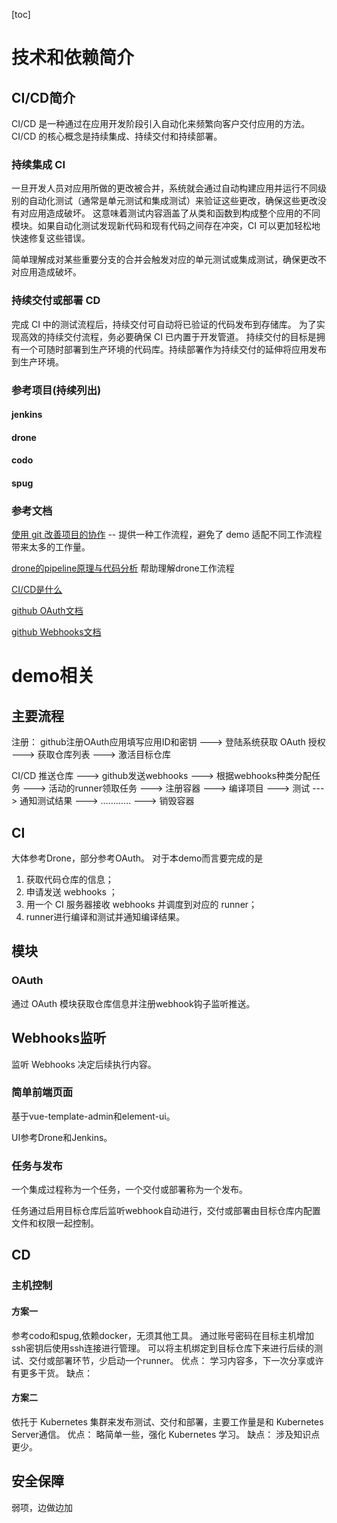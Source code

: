 [toc]

# 技术和依赖简介


## CI/CD简介
CI/CD 是一种通过在应用开发阶段引入自动化来频繁向客户交付应用的方法。
CI/CD 的核心概念是持续集成、持续交付和持续部署。

### 持续集成 CI
一旦开发人员对应用所做的更改被合并，系统就会通过自动构建应用并运行不同级别的自动化测试（通常是单元测试和集成测试）来验证这些更改，确保这些更改没有对应用造成破坏。
这意味着测试内容涵盖了从类和函数到构成整个应用的不同模块。如果自动化测试发现新代码和现有代码之间存在冲突，CI 可以更加轻松地快速修复这些错误。

简单理解成对某些重要分支的合并会触发对应的单元测试或集成测试，确保更改不对应用造成破坏。

### 持续交付或部署 CD
完成 CI 中的测试流程后，持续交付可自动将已验证的代码发布到存储库。
为了实现高效的持续交付流程，务必要确保 CI 已内置于开发管道。
持续交付的目标是拥有一个可随时部署到生产环境的代码库。持续部署作为持续交付的延伸将应用发布到生产环境。


### 参考项目(持续列出)
#### jenkins
#### drone
#### codo
#### spug


### 参考文档
[使用 git 改善项目的协作](https://medium.com/flexisaf/git-workflow-for-your-project-3d9dbdc5f8e2) -- 提供一种工作流程，避免了 demo 适配不同工作流程带来太多的工作量。

[drone的pipeline原理与代码分析](https://www.cnblogs.com/xiaoqi/p/drone-pipeline.html) 帮助理解drone工作流程

[CI/CD是什么](https://www.redhat.com/zh/topics/devops/what-is-ci-cd)

[github OAuth文档](https://docs.github.com/cn/developers/apps/building-oauth-apps)

[github Webhooks文档](https://docs.github.com/en/github-ae@latest/developers/webhooks-and-events/webhooks)

# demo相关

## 主要流程
注册：
github注册OAuth应用填写应用ID和密钥 ---> 登陆系统获取 OAuth 授权 ---> 获取仓库列表 ---> 激活目标仓库

CI/CD
推送仓库 ---> github发送webhooks ---> 根据webhooks种类分配任务 ---> 活动的runner领取任务 ---> 注册容器 ---> 编译项目 ---> 测试 ---> 通知测试结果 ---> ………… ---> 销毁容器


## CI
大体参考Drone，部分参考OAuth。
对于本demo而言要完成的是
1. 获取代码仓库的信息；
2. 申请发送 webhooks ；
3. 用一个 CI 服务器接收 webhooks 并调度到对应的 runner；
4. runner进行编译和测试并通知编译结果。

## 模块

### OAuth
通过 OAuth 模块获取仓库信息并注册webhook钩子监听推送。


## Webhooks监听
监听 Webhooks 决定后续执行内容。


### 简单前端页面
基于vue-template-admin和element-ui。

UI参考Drone和Jenkins。


### 任务与发布
一个集成过程称为一个任务，一个交付或部署称为一个发布。

任务通过启用目标仓库后监听webhook自动进行，交付或部署由目标仓库内配置文件和权限一起控制。


## CD
### 主机控制
#### 方案一
参考codo和spug,依赖docker，无须其他工具。
通过账号密码在目标主机增加ssh密钥后使用ssh连接进行管理。
可以将主机绑定到目标仓库下来进行后续的测试、交付或部署环节，少启动一个runner。
优点：
学习内容多，下一次分享或许有更多干货。
缺点：


#### 方案二
依托于 Kubernetes 集群来发布测试、交付和部署，主要工作量是和 Kubernetes Server通信。
优点：
略简单一些，强化 Kubernetes 学习。
缺点：
涉及知识点更少。

## 安全保障
弱项，边做边加


